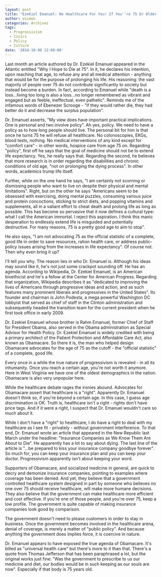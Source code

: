 ```yaml
---
layout: post
title: "Ezekiel Emanuel: No Healthcare For You! If You''re 75 Or Older..."
author: esimon
categories: Archives
tags:
  - Progressivism
  - Civics
  - Policy
  - Culture
date: '2014-10-08 12:00:00'
---
```

Last month an article authored by Dr. Ezekiel Emanuel appeared in the Atlantic entitled "Why I Hope to Die at 75". In it, he declares his intention, upon reaching that age, to refuse any and all medical attention - anything that would be for the purpose of prolonging his life. His reasoning: the vast majority of people over 75 do not contribute significantly to society but instead become a burden. In fact, according to Emanuel while "death is a loss...living too long is also a loss...no longer remembered as vibrant and engaged but as feeble, ineffectual, even pathetic". Reminds me of the infamous words of Ebenezer Scrooge - "if they would rather die, they had better do it and decrease the surplus population". 

Dr. Emanuel asserts, "My view does have important practical implications. One is personal and two involve policy". Ah yes, policy. We need to have a policy as to how long people should live. The personal bit for him is that once he turns 75 he will refuse all healthcare. No colonoscopies, EKGs, blood tests, nothing. No medical interventions of any kind except for "comfort care" - in other words, hospice care from age 75 on. Regarding "policy", first off he says that the goal of medicine should not be to extend life expectancy. Yes, he really says that. Regarding the second, he believes that more research is in order regarding the disabilities and chronic conditions of old age, "not on prolonging the dying process". In other words, academics trump life itself. 

Further, while on the one hand he says, "I am certainly not scorning or dismissing people who want to live on despite their physical and mental limitations". Right, but on the other he says "Americans seem to be obsessed with exercising, doing mental puzzles, consuming various juice and protein concoctions, sticking to strict diets, and popping vitamins and supplements, all in a valiant effort to cheat death and prolong life as long as possible. This has become so pervasive that it now defines a cultural type: what I call the American immortal. I reject this aspiration. I think this manic desperation to endlessly extend life is misguided and potentially destructive. For many reasons, 75 is a pretty good age to aim to stop". 

He also says, "I am not advocating 75 as the official statistic of a complete, good life in order to save resources, ration health care, or address public-policy issues arising from the increases in life expectancy". Of course not. Then why even bring it up?

I'll tell you why. The reason lies in who Dr. Emanuel is. Although his ideas may sound like it, he's not just some crackpot sounding off. He has an agenda. According to Wikipedia, Dr. Ezekiel Emanuel, is an American bioethicist and he's a fellow at the Center for American Progress. Regarding that organization, Wikipedia describes it as "dedicated to improving the lives of Americans through progressive ideas and action, and as such features many prominent liberals and progressives in the United States". Its founder and chairman is John Podesta, a mega powerful Washington DC lobbyist that served as chief of staff in the Clinton administration and subsequently headed the transition team for the current president when he first took office in early 2009. 

Dr. Ezekiel Emanuel whose brother is Rahm Emanuel, former Chief of Staff for President Obama, also served in the Obama administration as Special Advisor for Health Policy. Dr. Ezekiel Emanuel is widely credited with being a primary architect of the Patient Protection and Affordable Care Act, also known as Obamacare. So there it is, the man who helped design Obamacare advocates for the age of 75 as the cutoff - the "official statistic" of a complete, good life. 

Every once in a while the true nature of progressivism is revealed - in all its inhumanity. Once you reach a certain age, you're not worth it anymore. Here in West Virginia we have one of the oldest demographics in the nation. Obamacare is also very unpopular here. 

While the healthcare debate rages the ironies abound. Advocates for Obamacare assert that healthcare is a "right". Apparently Dr. Emanuel doesn't think so, if you're beyond a certain age. In this case, I guess age discrimination is OK. Truth is, healthcare isn't a right - rights don't have price tags. And if it were a right, I suspect that Dr. Emanuel wouldn't care so much about it. 

While I don't have a "right" to healthcare, I do have a right to deal with my healthcare as I see fit - privately - without government interference. To that end, Dr. Emanuel wrote an article that appeared in the New Republic last March under the headline: "Insurance Companies as We Know Them Are About to Die". He apparently has a lot to say about dying. The last line of the article is "...be prepared to kiss your insurance company goodbye forever". So much for, you can keep your insurance plan and you can keep your doctor. Progressivism apparently isn't about keeping your word. 

Supporters of Obamacare, and socialized medicine in general, are quick to decry and demonize insurance companies, pointing to examples where coverage has been denied. And yet, they believe that a government controlled healthcare system designed in part by someone who believes no one over 75 should receive healthcare, will make more humane decisions. They also believe that the government can make healthcare more efficient and cost effective. If you're one of those people, and you're over 75, keep a low profile. The government is quite capable of making insurance companies look good by comparison. 

The government doesn't need to please customers in order to stay in business. Once the government becomes involved in the healthcare arena, denial of coverage, is merely a matter of "public policy". And because anything the government does implies force, it is coercive in nature. 

Dr. Emanuel appears to have exposed the true agenda of Obamacare. It's billed as "universal health care" but there's more to it than that. There's a quote from Thomas Jefferson that has been paraphrased a lot, but the original works just fine: "Was the government to prescribe to us our medicine and diet, our bodies would be in such keeping as our souls are now". Especially if that body is 75 years old. 

